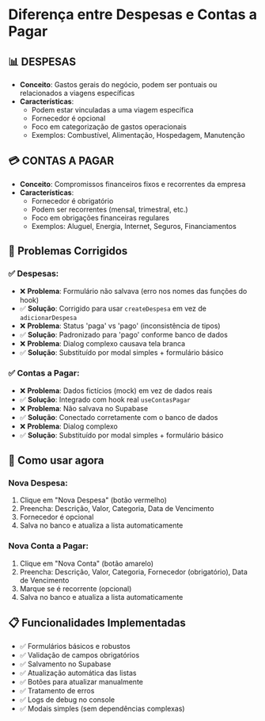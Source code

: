 # Diferença entre Despesas e Contas a Pagar

## 📊 **DESPESAS**
- **Conceito**: Gastos gerais do negócio, podem ser pontuais ou relacionados a viagens específicas
- **Características**:
  - Podem estar vinculadas a uma viagem específica
  - Fornecedor é opcional
  - Foco em categorização de gastos operacionais
  - Exemplos: Combustível, Alimentação, Hospedagem, Manutenção

## 💳 **CONTAS A PAGAR**
- **Conceito**: Compromissos financeiros fixos e recorrentes da empresa
- **Características**:
  - Fornecedor é obrigatório
  - Podem ser recorrentes (mensal, trimestral, etc.)
  - Foco em obrigações financeiras regulares
  - Exemplos: Aluguel, Energia, Internet, Seguros, Financiamentos

## 🔧 **Problemas Corrigidos**

### ✅ Despesas:
- ❌ **Problema**: Formulário não salvava (erro nos nomes das funções do hook)
- ✅ **Solução**: Corrigido para usar `createDespesa` em vez de `adicionarDespesa`
- ❌ **Problema**: Status 'paga' vs 'pago' (inconsistência de tipos)
- ✅ **Solução**: Padronizado para 'pago' conforme banco de dados
- ❌ **Problema**: Dialog complexo causava tela branca
- ✅ **Solução**: Substituído por modal simples + formulário básico

### ✅ Contas a Pagar:
- ❌ **Problema**: Dados fictícios (mock) em vez de dados reais
- ✅ **Solução**: Integrado com hook real `useContasPagar`
- ❌ **Problema**: Não salvava no Supabase
- ✅ **Solução**: Conectado corretamente com o banco de dados
- ❌ **Problema**: Dialog complexo
- ✅ **Solução**: Substituído por modal simples + formulário básico

## 🎯 **Como usar agora**

### Nova Despesa:
1. Clique em "Nova Despesa" (botão vermelho)
2. Preencha: Descrição, Valor, Categoria, Data de Vencimento
3. Fornecedor é opcional
4. Salva no banco e atualiza a lista automaticamente

### Nova Conta a Pagar:
1. Clique em "Nova Conta" (botão amarelo)
2. Preencha: Descrição, Valor, Categoria, Fornecedor (obrigatório), Data de Vencimento
3. Marque se é recorrente (opcional)
4. Salva no banco e atualiza a lista automaticamente

## 📋 **Funcionalidades Implementadas**
- ✅ Formulários básicos e robustos
- ✅ Validação de campos obrigatórios
- ✅ Salvamento no Supabase
- ✅ Atualização automática das listas
- ✅ Botões para atualizar manualmente
- ✅ Tratamento de erros
- ✅ Logs de debug no console
- ✅ Modais simples (sem dependências complexas)